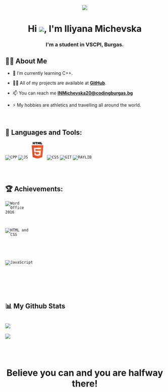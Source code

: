 <p align = "center"><img height="300px" src="https://i.ytimg.com/vi/kX0tq3qsY_U/maxresdefault.jpg"/></p>

<h1 align="center">Hi <img src="https://raw.githubusercontent.com/MartinHeinz/MartinHeinz/master/wave.gif" width="30px">, I'm Iliyana Michevska</h1>
<h3 align="center">I'm a student in VSCPI, Burgas.</h3>


## 🙋‍♂️ About Me

- 🌱 I’m currently learning C++.

- 👨‍💻 All of my projects are available at **[GitHub](https://github.com/INMichevska20?tab=repositories)**.

- 📫 You can reach me **INMichevska20@codingburgas.bg**

- ⚡ My hobbies are athletics and travelling all around the world.

<br>

## 🚀 Languages and Tools:

<code><img alt="CPP" width="38px" src="https://brandslogos.com/wp-content/uploads/images/large/c-logo.png" ></code>
<code><img alt="JS" width="42px" height = "42px" src="https://upload.wikimedia.org/wikipedia/commons/thumb/9/99/Unofficial_JavaScript_logo_2.svg/1024px-Unofficial_JavaScript_logo_2.svg.png"></code>
<code><img alt="HTML" width="52px" src="https://raw.githubusercontent.com/github/explore/80688e429a7d4ef2fca1e82350fe8e3517d3494d/topics/html/html.png" ></code>
<code><img alt="CSS" width="37px" src="https://upload.wikimedia.org/wikipedia/commons/d/d5/CSS3_logo_and_wordmark.svg" ></code>
<code><img alt="GIT" width= "45px" height = "44px" src="https://git-scm.com/images/logos/downloads/Git-Icon-1788C.png"></code>
<code><img alt="RAYLIB" width= "46px" height = "45px" src="https://upload.wikimedia.org/wikipedia/commons/f/f4/Raylib_logo.png"></code>

<br>
<br>

## 🏆 Achievements:

<code><a href ="https://www.credly.com/earner/earned/badge/df473dbb-8472-42d6-b9ed-c60faa484dc7"><img align="left" alt="Word Office 2016" width="90px" src="https://images.credly.com/size/680x680/images/fd092703-61db-4e9f-9c7c-2211d44ca87d/MOS_Word.png" ></a>
  <br>
  <br>
  <br>
<a href ="https://www.credly.com/earner/earned/badge/db6334b6-9c64-4421-bec4-967556511fa2"><img align="left" alt="HTML and CSS" width="90px" src="https://images.credly.com/size/680x680/images/241488f4-9110-41aa-804e-51a8f8ba430d/MTA-Introduction_to_Programming_Using_HTML_and_CSS-600x600.png" ></a>
  <br>
  <br>
  <br>
  <br>
<a href ="https://www.credly.com/earner/earned/badge/e7554add-bc5a-4e0e-9445-6bef73440c2d"><img align="left" alt="JavaScript" width="90px" src="https://images.credly.com/size/680x680/images/ef99b79e-fd54-4eb5-b2a4-bf17e92a4837/ITS-Badges_JavaScript_1200px.png" ></a></code>
  <br>
  <br>
  <br>
  <br>
  <br>
  <br>

## 📊 My Github Stats

  <br>
    <a href="https://github.com/INMichevska20/github-readme-stats"><img width="460px" src="https://github-readme-stats.vercel.app/api?username=INMichevska20&show_icons=true&count_private=true&theme=react&hide_border=true&bg_color=0D1117" /></a>

<br>

<a href="https://github.com/INMichevska20/github-readme-activity-graph"><img src="https://activity-graph.herokuapp.com/graph?username=INMichevska20&bg_color=0D1117&color=5BCDEC&line=5BCDEC&point=FFFFFF&hide_border=true" /></a>

<br>
<br>

<div align="center">

# Believe you can and you are halfway there!

</div>
